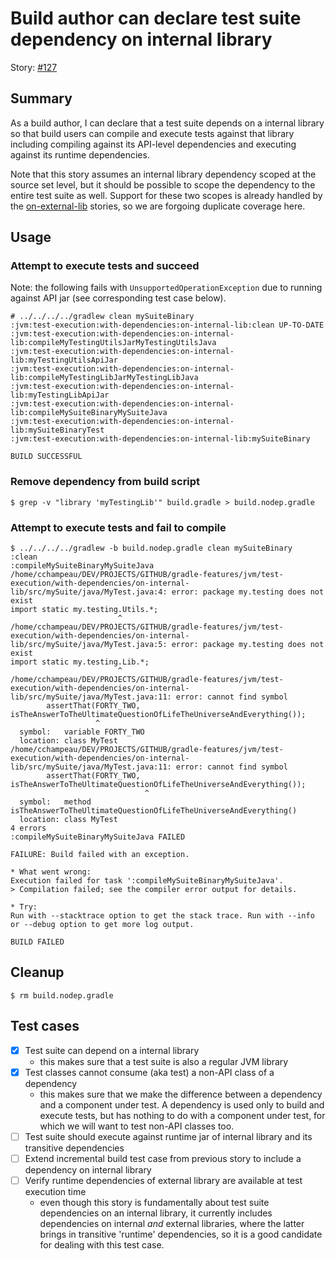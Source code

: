 # Build author can declare test suite dependency on internal library

Story: [#127](https://github.com/gradle/langos/issues/127)

## Summary
As a build author, I can declare that a test suite depends on a internal library so that build users can compile and execute tests against that library including compiling against its API-level dependencies and executing against its runtime dependencies.

Note that this story assumes an internal library dependency scoped at the source set level, but it should be possible to scope the dependency to the entire test suite as well. Support for these two scopes is already handled by the [on-external-lib](../on-external-lib) stories, so we are forgoing duplicate coverage here.

## Usage

### Attempt to execute tests and succeed

Note: the following fails with `UnsupportedOperationException` due to running against API jar (see corresponding test case below).

    # ../../../../gradlew clean mySuiteBinary
    :jvm:test-execution:with-dependencies:on-internal-lib:clean UP-TO-DATE
    :jvm:test-execution:with-dependencies:on-internal-lib:compileMyTestingUtilsJarMyTestingUtilsJava
    :jvm:test-execution:with-dependencies:on-internal-lib:myTestingUtilsApiJar
    :jvm:test-execution:with-dependencies:on-internal-lib:compileMyTestingLibJarMyTestingLibJava
    :jvm:test-execution:with-dependencies:on-internal-lib:myTestingLibApiJar
    :jvm:test-execution:with-dependencies:on-internal-lib:compileMySuiteBinaryMySuiteJava
    :jvm:test-execution:with-dependencies:on-internal-lib:mySuiteBinaryTest
    :jvm:test-execution:with-dependencies:on-internal-lib:mySuiteBinary

    BUILD SUCCESSFUL

### Remove dependency from build script

    $ grep -v "library 'myTestingLib'" build.gradle > build.nodep.gradle

### Attempt to execute tests and fail to compile

    $ ../../../../gradlew -b build.nodep.gradle clean mySuiteBinary
    :clean
    :compileMySuiteBinaryMySuiteJava
    /home/cchampeau/DEV/PROJECTS/GITHUB/gradle-features/jvm/test-execution/with-dependencies/on-internal-lib/src/mySuite/java/MyTest.java:4: error: package my.testing does not exist
    import static my.testing.Utils.*;
                            ^
    /home/cchampeau/DEV/PROJECTS/GITHUB/gradle-features/jvm/test-execution/with-dependencies/on-internal-lib/src/mySuite/java/MyTest.java:5: error: package my.testing does not exist
    import static my.testing.Lib.*;
                            ^
    /home/cchampeau/DEV/PROJECTS/GITHUB/gradle-features/jvm/test-execution/with-dependencies/on-internal-lib/src/mySuite/java/MyTest.java:11: error: cannot find symbol
            assertThat(FORTY_TWO, isTheAnswerToTheUltimateQuestionOfLifeTheUniverseAndEverything());
                       ^
      symbol:   variable FORTY_TWO
      location: class MyTest
    /home/cchampeau/DEV/PROJECTS/GITHUB/gradle-features/jvm/test-execution/with-dependencies/on-internal-lib/src/mySuite/java/MyTest.java:11: error: cannot find symbol
            assertThat(FORTY_TWO, isTheAnswerToTheUltimateQuestionOfLifeTheUniverseAndEverything());
                                  ^
      symbol:   method isTheAnswerToTheUltimateQuestionOfLifeTheUniverseAndEverything()
      location: class MyTest
    4 errors
    :compileMySuiteBinaryMySuiteJava FAILED

    FAILURE: Build failed with an exception.

    * What went wrong:
    Execution failed for task ':compileMySuiteBinaryMySuiteJava'.
    > Compilation failed; see the compiler error output for details.

    * Try:
    Run with --stacktrace option to get the stack trace. Run with --info or --debug option to get more log output.

    BUILD FAILED

## Cleanup

    $ rm build.nodep.gradle

## Test cases

 - [x] Test suite can depend on a internal library
   - this makes sure that a test suite is also a regular JVM library
 - [x] Test classes cannot consume (aka test) a non-API class of a dependency
   - this makes sure that we make the difference between a dependency and a component under test. A dependency is used only to build and execute tests, but has nothing to do with a component under test, for which we will want to test non-API classes too.
 - [ ] Test suite should execute against runtime jar of internal library and its transitive dependencies
 - [ ] Extend incremental build test case from previous story to include a dependency on internal library
 - [ ] Verify runtime dependencies of external library are available at test execution time
   - even though this story is fundamentally about test suite dependencies on an internal library, it currently includes dependencies on internal *and* external libraries, where the latter brings in transitive 'runtime' dependencies, so it is a good candidate for dealing with this test case.
